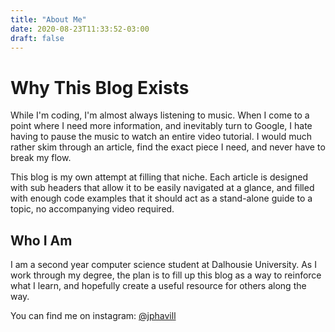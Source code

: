 ```yaml
---
title: "About Me"
date: 2020-08-23T11:33:52-03:00
draft: false
---
```


# Why This Blog Exists  

While I'm coding, I'm almost always listening to music. When I come to a point where I need more information, and inevitably turn to Google, I hate having to pause the music to watch an entire video tutorial. I would much rather skim through an article, find the exact piece I need, and never have to break my flow. 

This blog is my own attempt at filling that niche. Each article is designed with sub headers that allow it to be easily navigated at a glance, and filled with enough code examples that it should act as a stand-alone guide to a topic, no accompanying video required.

## Who I Am

I am a second year computer science student at Dalhousie University. As I work through my degree, the plan is to fill up this blog as a way to reinforce what I learn, and hopefully create a useful resource for others along the way.

You can find me on instagram: [@jphavill](https://www.instagram.com/jphavill/?hl=en)
